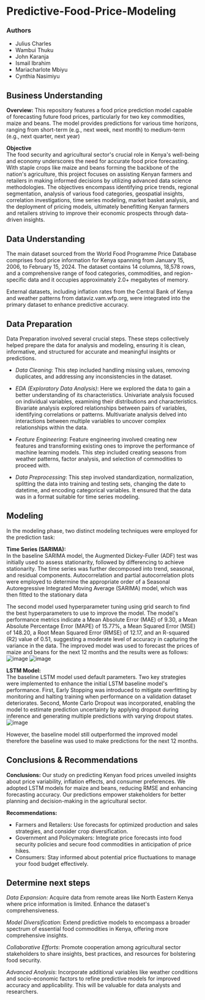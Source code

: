# **Predictive-Food-Price-Modeling**
### **Authors**
- Julius Charles 
- Wambui Thuku 
- John Karanja 
- Ismail Ibrahim 
- Mariacharlote Mbiyu
- Cynthia Nasimiyu 

## **Business Understanding**
**Overview:** This repository features a food price prediction model capable of forecasting future food prices, particularly for two key commodities, maize and beans. The model provides predictions for various time horizons, ranging from short-term (e.g., next week, next month) to medium-term (e.g., next quarter, next year)

**Objective**<br>
The food security and agricultural sector's crucial role in Kenya's well-being and economy underscores the need for accurate food price forecasting. With staple crops like maize and beans forming the backbone of the nation's agriculture, this project focuses on assisting Kenyan farmers and retailers in making informed decisions by utilizing advanced data science methodologies. The objectives encompass identifying price trends, regional segmentation, analysis of various food categories, geospatial insights, correlation investigations, time series modeling, market basket analysis, and the deployment of pricing models, ultimately benefitting Kenyan farmers and retailers striving to improve their economic prospects through data-driven insights.

## **Data Understanding**
The main dataset sourced from the World Food Programme Price Database comprises food price information for Kenya spanning from January 15, 2006, to February 15, 2024. The dataset contains 14 columns, 18,578 rows, and a comprehensive range of food categories, commodities, and region-specific data and it occupies approximately 2.0+ megabytes of memory.

External datasets, including inflation rates from the Central Bank of Kenya and weather patterns from dataviz.vam.wfp.org, were integrated into the primary dataset to enhance predictive accuracy.

## **Data Preparation**
Data Preparation involved several crucial steps. These steps collectively helped prepare the data for analysis and modeling, ensuring it is clean, informative, and structured for accurate and meaningful insights or predictions.<br>
- _Data Cleaning_: This step included handling missing values, removing duplicates, and addressing any inconsistencies in the dataset. 

- _EDA (Exploratory Data Analysis)_: Here we explored the data to gain a better understanding of its characteristics. Univariate analysis focused on individual variables, examining their distributions and characteristics. Bivariate analysis explored relationships between pairs of variables, identifying correlations or patterns. Multivariate analysis delved into interactions between multiple variables to uncover complex relationships within the data.

- _Feature Engineering_: Feature engineering involved creating new features and transforming existing ones to improve the performance of machine learning models. This step included creating seasons from weather patterns, factor analysis, and selection of commodities to proceed with.

- _Data Preprocessing_: This step involved standardization, normalization, splitting the data into training and testing sets, changing the date to datetime, and encoding categorical variables. It ensured that the data was in a format suitable for time series modeling.

## **Modeling**
In the modeling phase, two distinct modeling techniques were employed for the prediction task:

**Time Series (SARIMA):** <br>
In the baseline SARIMA model, the Augmented Dickey-Fuller (ADF) test was initially used to assess stationarity, followed by differencing to achieve stationarity. The time series was further decomposed into trend, seasonal, and residual components. Autocorrelation and partial autocorrelation plots were employed to determine the appropriate order of a Seasonal Autoregressive Integrated Moving Average (SARIMA) model, which was then fitted to the stationary data<br>

The second model used hyperparameter tuning using grid search to find the best hyperparameters to use to improve the model. The model's performance metrics indicate a Mean Absolute Error (MAE) of 9.30, a Mean Absolute Percentage Error (MAPE) of 15.77%, a Mean Squared Error (MSE) of 148.20, a Root Mean Squared Error (RMSE) of 12.17, and an R-squared (R2) value of 0.51, suggesting a moderate level of accuracy in capturing the variance in the data. The improved model was used to forecast the prices of maize and beans for the next 12 months and the results were as follows:
![image](https://github.com/CynthiaWanyonyi/Predictive-Food-Price-Modeling/assets/128204639/0b7214a8-b9b8-45ae-a5bf-9c9906cd1a23)
![image](https://github.com/CynthiaWanyonyi/Predictive-Food-Price-Modeling/assets/128204639/45da5d26-0a9c-4a8c-9a37-f3a5c5a9b06f)



**LSTM Model:** <br>
The baseline LSTM model used default parameters. Two key strategies were implemented to enhance the initial LSTM baseline model's performance. First, Early Stopping was introduced to mitigate overfitting by monitoring and halting training when performance on a validation dataset deteriorates. Second, Monte Carlo Dropout was incorporated, enabling the model to estimate prediction uncertainty by applying dropout during inference and generating multiple predictions with varying dropout states. 
![image](https://github.com/CynthiaWanyonyi/Predictive-Food-Price-Modeling/assets/128204639/0c83f141-0788-41dd-a0a1-032854c41b70)


However, the baseline model still outperformed the improved model therefore the baseline was used to make predictions for the next 12 months.

## **Conclusions & Recommendations**
**Conclusions:** Our study on predicting Kenyan food prices unveiled insights about price variability, inflation effects, and consumer preferences. We adopted LSTM models for maize and beans, reducing RMSE and enhancing forecasting accuracy. Our predictions empower stakeholders for better planning and decision-making in the agricultural sector.

**Recommendations:**

- Farmers and Retailers: Use forecasts for optimized production and sales strategies, and consider crop diversification.
- Government and Policymakers: Integrate price forecasts into food security policies and secure food commodities in anticipation of price hikes.
- Consumers: Stay informed about potential price fluctuations to manage your food budget effectively.

## **Determine next steps**
_Data Expansion:_ Acquire data from remote areas like North Eastern Kenya where price information is limited. Enhance the dataset's comprehensiveness.

_Model Diversification_: Extend predictive models to encompass a broader spectrum of essential food commodities in Kenya, offering more comprehensive insights.

_Collaborative Efforts_: Promote cooperation among agricultural sector stakeholders to share insights, best practices, and resources for bolstering food security.

_Advanced Analysis_: Incorporate additional variables like weather conditions and socio-economic factors to refine predictive models for improved accuracy and applicability. This will be valuable for data analysts and researchers.

